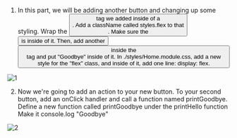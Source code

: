1. In this part, we will be adding another button and changing up some styling.
   Wrap the <button> tag we added inside of a <div>. Add a className called styles.flex to that <div>. Make sure the <button> is inside of it.
   Then, add another <button> inside the <div> tag and put "Goodbye" inside of it.
   In ./styles/Home.module.css, add a new style for the "flex" class, and inside of it, add one line: display: flex.
   
   
  ![1](https://user-images.githubusercontent.com/107798155/195579036-e2edb18e-082c-46ec-bf6c-8b1cce49386b.png)
  
  
2. Now we're going to add an action to your new button.
   To your second button, add an onClick handler and call a function named printGoodbye.
   Define a new function called printGoodbye under the printHello function
   Make it console.log "Goodbye"
   
 ![2](https://user-images.githubusercontent.com/107798155/195579060-cc33b368-b87d-4185-aecb-a2a578e5a5d9.png)

   
   

